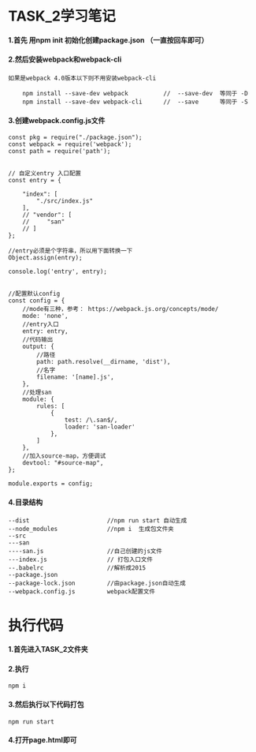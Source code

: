 # TASK_2学习笔记

#### 1.首先 用npm init  初始化创建package.json （一直按回车即可）

#### 2.然后安装webpack和webpack-cli

    如果是webpack 4.0版本以下则不用安装webpack-cli
    
```$xslt
    npm install --save-dev webpack          //  --save-dev  等同于 -D
    npm install --save-dev webpack-cli      //  --save      等同于 -S
```

#### 3.创建webpack.config.js文件
    
```$xslt
const pkg = require("./package.json");
const webpack = require('webpack');
const path = require('path');


// 自定义entry 入口配置
const entry = {

    "index": [
        "./src/index.js"
    ],
    // "vendor": [
    //     "san"
    // ]
};

//entry必须是个字符串，所以用下面转换一下
Object.assign(entry);

console.log('entry', entry);


//配置默认config
const config = {
    //mode有三种，参考： https://webpack.js.org/concepts/mode/
    mode: 'none',
    //entry入口
    entry: entry,
    //代码输出
    output: {
        //路径
        path: path.resolve(__dirname, 'dist'),
        //名字
        filename: '[name].js',
    },
    //处理san
    module: {
        rules: [
            {
                test: /\.san$/,
                loader: 'san-loader'
            },
        ]
    },
    //加入source-map，方便调试
    devtool: "#source-map",
};

module.exports = config;

```
#### 4.目录结构

```$xslt
--dist                      //npm run start 自动生成
--node_modules              //npm i  生成包文件夹
--src
---san
----san.js                  //自己创建的js文件
---index.js                 // 打包入口文件
--.babelrc                  //解析成2015
--package.json              
--package-lock.json         //由package.json自动生成
--webpack.config.js         webpack配置文件

```    

# 执行代码

#### 1.首先进入TASK_2文件夹
#### 2.执行
    
    npm i 

#### 3.然后执行以下代码打包

    npm run start
    
#### 4.打开page.html即可



